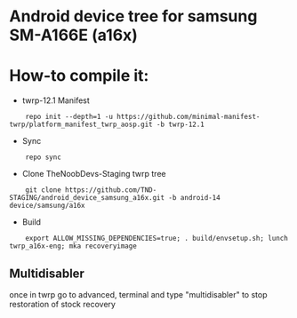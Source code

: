 # Android device tree for samsung SM-A166E (a16x)

# How-to compile it:

- twrp-12.1 Manifest
```
    repo init --depth=1 -u https://github.com/minimal-manifest-twrp/platform_manifest_twrp_aosp.git -b twrp-12.1
```
 - Sync
```
    repo sync
```
 - Clone TheNoobDevs-Staging twrp tree
```
    git clone https://github.com/TND-STAGING/android_device_samsung_a16x.git -b android-14 device/samsung/a16x
```
 - Build
```
    export ALLOW_MISSING_DEPENDENCIES=true; . build/envsetup.sh; lunch twrp_a16x-eng; mka recoveryimage
```
## Multidisabler
once in twrp go to advanced, terminal and type "multidisabler" to stop restoration of stock recovery
